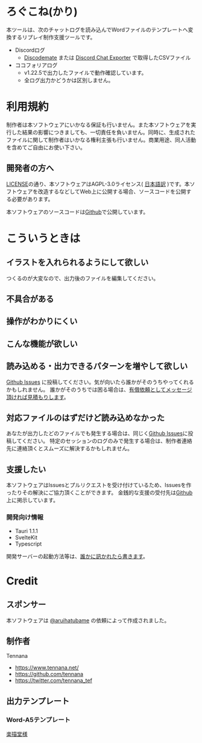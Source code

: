 # ろぐこね(かり)
本ツールは、次のチャットログを読み込んでWordファイルのテンプレートへ変換するリプレイ制作支援ツールです。

- Discordログ
	- [Discodemate](https://chrome.google.com/webstore/detail/discord/ofjlibelpafmdhigfgggickpejfomamk) または [Discord Chat Exporter](https://github.com/Tyrrrz/DiscordChatExporter) で取得したCSVファイル
- ココフォリアログ
	- v1.22.5で出力したファイルで動作確認しています。
	- 全ログ出力かどうかは区別しません。

# 利用規約
制作者は本ソフトウェアにいかなる保証も行いません。また本ソフトウェアを実行した結果の影響につきましても、一切責任を負いません。同時に、生成されたファイルに関して制作者はいかなる権利主張も行いません。商業用途、同人活動を含めてご自由にお使い下さい。

## 開発者の方へ
[LICENSE](https://github.com/tennana/trpg-logcone/blob/master/LICENSE)の通り、本ソフトウェアはAGPL-3.0ライセンス( [日本語訳](https://licenses.opensource.jp/AGPL-3.0/AGPL-3.0.html) )です。本ソフトウェアを改造するなどしてWeb上に公開する場合、ソースコードを公開する必要があります。

本ソフトウェアのソースコードは[Github](https://github.com/tennana/trpg-logcone)で公開しています。

# こういうときは
## イラストを入れられるようにして欲しい
つくるのが大変なので、出力後のファイルを編集してください。

## 不具合がある
## 操作がわかりにくい
## こんな機能が欲しい
## 読み込める・出力できるパターンを増やして欲しい
[Github Issues](https://github.com/tennana/trpg-logcone/issues) に投稿してください。気が向いたら誰かがそのうちやってくれるかもしれません。
誰かがそのうちでは困る場合は、[有償依頼としてメッセージ頂ければ見積もりします](https://tsunagu.cloud/users/tennana_tef)。

## 対応ファイルのはずだけど読み込めなかった
あなたが出力したどのファイルでも発生する場合は、同じく[Github Issues](https://github.com/tennana/trpg-logcone/issues)に投稿してください。
特定のセッションのログのみで発生する場合は、制作者連絡先に連絡頂くとスムーズに解決するかもしれません。

## 支援したい
本ソフトウェアはIssuesとプルリクエストを受け付けているため、Issuesを作ったりその解決にご協力頂くことができます。
金銭的な支援の受付先は[Github](https://github.com/tennana/trpg-logcone)上に掲示しています。

### 開発向け情報
- Tauri 1.1.1
- SvelteKit
- Typescript

開発サーバーの起動方法等は、[誰かに訊かれたら書きます](http://scp-jp.wikidot.com/scp-j)。

# Credit
## スポンサー
本ソフトウェアは [@aruihatubame](https://twitter.com/aruihatubame) の依頼によって作成されました。

## 制作者
Tennana

- https://www.tennana.net/
- https://github.com/tennana
- https://twitter.com/tennana_tef

## 出力テンプレート
### Word-A5テンプレート
[楽描堂様](http://nameless.2box.jp/rakugakidou/index.html)
